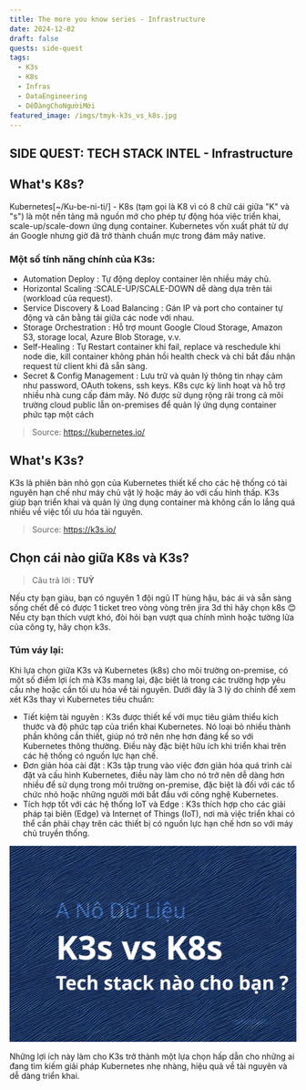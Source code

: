 ```yaml
---
title: The more you know series - Infrastructure
date: 2024-12-02
draft: false
quests: side-quest
tags:
  - K3s
  - K8s
  - Infras
  - DataEngineering
  - DễDàngChoNgườiMới
featured_image: /imgs/tmyk-k3s_vs_k8s.jpg
---
```

## SIDE QUEST: TECH STACK INTEL - Infrastructure

## What's K8s?
Kubernetes[~/Ku-be-ni-ti/] - K8s (tạm gọi là K8 vì có 8 chữ cái giữa "K" và "s") là một nền tảng mã nguồn mở cho phép tự động hóa việc triển khai, scale-up/scale-down ứng dụng container. Kubernetes vốn xuất phát từ dự án Google nhưng giờ đã trở thành chuẩn mực trong đám mây native.
### Một số tính năng chính của K3s:
- Automation Deploy : Tự động deploy container lên nhiều máy chủ.
- Horizontal Scaling :SCALE-UP/SCALE-DOWN dễ dàng dựa trên tải (workload của request).
- Service Discovery & Load Balancing : Gán IP và port cho container tự động và cân bằng tải giữa các node với nhau.
- Storage Orchestration : Hỗ trợ mount Google Cloud Storage, Amazon S3, storage local, Azure Blob Storage, v.v.
- Self-Healing : Tự Restart container khi fail, replace và reschedule khi node die, kill container không phản hồi health check và chỉ bắt đầu nhận request từ client khi đã sẵn sàng.
- Secret & Config Management : Lưu trữ và quản lý thông tin nhạy cảm như password, OAuth tokens, ssh keys.
K8s cực kỳ linh hoạt và hỗ trợ nhiều nhà cung cấp đám mây. Nó được sử dụng rộng rãi trong cả môi trường cloud public lẫn on-premises để quản lý ứng dụng container phức tạp một cách
> Source: https://kubernetes.io/
## What's K3s?
K3s là phiên bản nhỏ gọn của Kubernetes thiết kế cho các hệ thống có tài nguyên hạn chế như máy chủ vật lý hoặc máy ảo với cấu hình thấp. K3s giúp bạn triển khai và quản lý ứng dụng container mà không cần lo lắng quá nhiều về việc tối ưu hóa tài nguyên.
> Source: https://k3s.io/
## Chọn cái nào giữa K8s và K3s?
> Câu trả lời : **TUỲ**

Nếu cty bạn giàu, bạn có nguyên 1 đội ngũ IT hùng hậu, bác ái và sẵn sàng sống chết để có được 1 ticket treo vòng vòng trên jira 3d thì hãy chọn k8s 😊
Nếu cty bạn thích vượt khó, đòi hỏi bạn vượt qua chính mình hoặc tường lửa của công ty, hãy chọn k3s.
### Túm váy lại:
Khi lựa chọn giữa K3s và Kubernetes (k8s) cho môi trường on-premise, có một số điểm lợi ích mà K3s mang lại, đặc biệt là trong các trường hợp yêu cầu nhẹ hoặc cần tối ưu hóa về tài nguyên. Dưới đây là 3 lý do chính để xem xét K3s thay vì Kubernetes tiêu chuẩn:
- Tiết kiệm tài nguyên : K3s được thiết kế với mục tiêu giảm thiểu kích thước và độ phức tạp của triển khai Kubernetes. Nó loại bỏ nhiều thành phần không cần thiết, giúp nó trở nên nhẹ hơn đáng kể so với Kubernetes thông thường. Điều này đặc biệt hữu ích khi triển khai trên các hệ thống có nguồn lực hạn chế.
- Đơn giản hóa cài đặt : K3s tập trung vào việc đơn giản hóa quá trình cài đặt và cấu hình Kubernetes, điều này làm cho nó trở nên dễ dàng hơn nhiều để sử dụng trong môi trường on-premise, đặc biệt là đối với các tổ chức nhỏ hoặc những người mới bắt đầu với công nghệ Kubernetes.
- Tích hợp tốt với các hệ thống IoT và Edge : K3s thích hợp cho các giải pháp tại biên (Edge) và Internet of Things (IoT), nơi mà việc triển khai có thể cần phải chạy trên các thiết bị có nguồn lực hạn chế hơn so với máy chủ truyền thống.

![tmyk-k3s_vs_k8s.jpg](/imgs/tmyk-k3s_vs_k8s.jpg)

Những lợi ích này làm cho K3s trở thành một lựa chọn hấp dẫn cho những ai đang tìm kiếm giải pháp Kubernetes nhẹ nhàng, hiệu quả về tài nguyên và dễ dàng triển khai.
